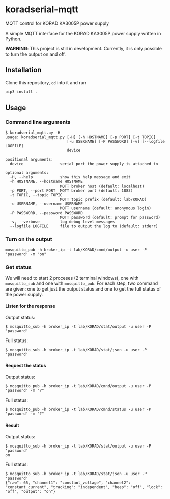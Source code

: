 # koradserial-mqtt
MQTT control for KORAD KA3005P power supply

A simple MQTT interface for the KORAD KA3005P power supply written in Python.

**WARNING**: This project is still in development.
Currently, it is only possible to turn the output on and off.


## Installation
Clone this repository, `cd` into it and run
```sh
pip3 install .
```


## Usage
### Command line arguments
```shell
$ koradserial_mqtt.py -H
usage: koradserial_mqtt.py [-H] [-h HOSTNAME] [-p PORT] [-t TOPIC]
                           [-u USERNAME] [-P PASSWORD] [-v] [--logfile LOGFILE]
                           device

positional arguments:
  device                serial port the power supply is attached to

optional arguments:
  -H, --help            show this help message and exit
  -h HOSTNAME, --hostname HOSTNAME
                        MQTT broker host (default: localhost)
  -p PORT, --port PORT  MQTT broker port (default: 1883)
  -t TOPIC, --topic TOPIC
                        MQTT topic prefix (default: lab/KORAD)
  -u USERNAME, --username USERNAME
                        MQTT username (default: anonymous login)
  -P PASSWORD, --password PASSWORD
                        MQTT password (default: prompt for password)
  -v, --verbose         log debug level messages
  --logfile LOGFILE     file to output the log to (default: stderr)
```

### Turn on the output
```
mosquitto_pub -h broker_ip -t lab/KORAD/cmnd/output -u user -P 'password' -m "on"
```

### Get status
We will need to start 2 proceses (2 terminal windows), one with
`mosquitto_sub` and one with `mosquitto_pub`. For each step, two command are
given: one to get just the output status and one to get the full status of the
power supply.

#### Listen for the response
Output status:
```shell
$ mosquitto_sub -h broker_ip -t lab/KORAD/stat/output -u user -P 'password'
```
Full status:
```shell
$ mosquitto_sub -h broker_ip -t lab/KORAD/stat/json -u user -P 'password'
```

#### Request the status
Output status:
```shell
$ mosquitto_pub -h broker_ip -t lab/KORAD/cmnd/output -u user -P 'password' -m "?"
```
Full status:
```shell
$ mosquitto_pub -h broker_ip -t lab/KORAD/cmnd/status -u user -P 'password' -m "?"
```

#### Result
Output status:
```shell
$ mosquitto_sub -h broker_ip -t lab/KORAD/stat/output -u user -P 'password'
on
```

Full status:
```shell
$ mosquitto_sub -h broker_ip -t lab/KORAD/stat/json -u user -P 'password'
{"raw": 65, "channel1": "constant_voltage", "channel2": "constant_current", "tracking": "independent", "beep": "off", "lock": "off", "output": "on"}
```
